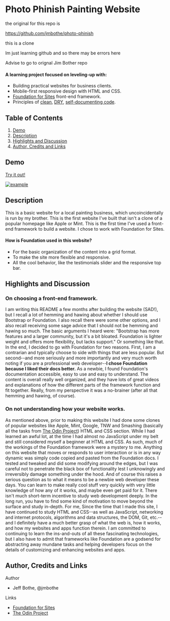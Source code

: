 # Photo Phinish Painting Website

the original for this repo is 

https://github.com/jmbothe/photo-phinish

this is a clone

Im just learning github and so there may be errors here

Advise to go to orignal Jim Bother repo

#### A learning project focused on leveling-up with:
* Building practical websites for business clients.
* Mobile-first responsive design with HTML and CSS.
* [Foundation for Sites](http://foundation.zurb.com/sites.html) front-end framework.
* Principles of [clean](https://github.com/ryanmcdermott/clean-code-javascript), [DRY](https://en.wikipedia.org/wiki/Don%27t_repeat_yourself), [self-documenting code](https://en.wikipedia.org/wiki/Self-documenting_code).

## Table of Contents

1. [Demo](#demo)
2. [Description](#description)
3. [Highlights and Discussion](#highlights)
5. [Author, Credits and Links](#author)

<a name="demo"/>

## Demo

[Try it out!](https://jmbothe.github.io/photo-phinish/)

[![example](/images/example.gif)](https://jmbothe.github.io/photo-phinish/)

<a name="description"/>

## Description

This is a basic website for a local painting business, which uncoincidentally is run by my brother. This is the first website I've built that isn't a clone of a popular homepage like Apple or Mint. This is the first time I've used a front-end framework to build a website. I chose to work with Foundation for Sites.

#### How is Foundation used in this website?
* For the basic organization of the content into a grid format.
* To make the site more flexible and responsive.
* All the cool behavior, like the testimonials slider and the responsive top bar.

<a name="highlights"/>

## Highlights and Discussion

### On choosing a front-end framework.

I am writing this README a few months after building the website (SAD!), but I recall a lot of hemming and hawing about whether I should use Bootstrap or Foundation. I also recall there were some other options, and I also recall receiving some sage advice that I should not be hemming and hawing so much. The basic arguments I heard were: "Bootstrap has more features and a larger community, but it's a bit bloated. Foundation is lighter weight and offers more flexibility, but lacks support." Or something like that. In the end, I decided to go with Foundation for two reasons. First, I am a contrarian and typically choose to side with things that are less popular. But second--and more seriously and more importantly and very much worth noting if you are a professional web developer--**I chose Foundation because I liked their docs better.** As a newbie, I found Foundation's documentation accessible, easy to use and easy to understand. The content is overall really well organized, and they have lots of great videos and explanations of how the different parts of the framework function and fit together. Really, from my perspective it was a no-brainer (after all that hemming and hawing, of course).

### On not understanding how your website works.

As mentioned above, prior to making this website I had done some clones of popular websites like Apple, Mint, Google, TNW and Smashing (basically all the tasks from [The Odin Project](https://www.theodinproject.com/)) HTML and CSS section. While I had learned an awful lot, at the time I had almost no JavaScript under my belt and still considered myself a beginner at HTML and CSS. As such, much of the workings of the Foundation framework were a mystery to me. Anything on this website that moves or responds to user interaction or is in any way dynamic was simply code copied and pasted from the Foundation docs. I tested and tweaked and did some modifying around the edges, but I was careful not to penetrate the black box of functionality lest I unknowingly and irreversibly damage something under the hood. And of course this raises a serious question as to what it means to be a newbie web developer these days. You can learn to make really cool stuff very quickly with very little knowledge of how any of it works, and maybe even get paid for it. There isn't much short-term incentive to study web development deeply. In the long run, you have to find some kind of motivation to move beyond the surface and study in-depth.  For me, Since the time that I made this site, I have continued to study HTML and CSS--as well as JavaScript, networking and internet protocols, algorithms and data structures, the DOM, Git, etc.--and I definitely have a much better grasp of what the web is, how it works, and how my websites and apps function therein. I am committed to continuing to learn the ins-and-outs of all these fascinating technologies, but I also have to admit that frameworks like Foundation are a godsend for abstracting away mundane tasks and helping developers focus on the details of customizing and enhancing websites and apps.

<a name="author"/>

## Author, Credits and Links

Author
* Jeff Bothe, @jmbothe

Links
* [Foundation for Sites](http://foundation.zurb.com/sites.html)
* [The Odin Project](https://www.theodinproject.com/)
